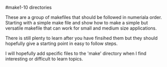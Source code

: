 #make1-10 directories

These are a group of makefiles that should be followed in numeriala order.
Starting with a simple make file and show how to make a simple but versatile makefile that can work for small and medium size applications.

There is still plenty to learn after you have finsihed them but they should hopefully give a starting point in easy to follow steps.

I will hopefully add specific files to the 'make' directory when I find interesting or difficult to learn topics.

